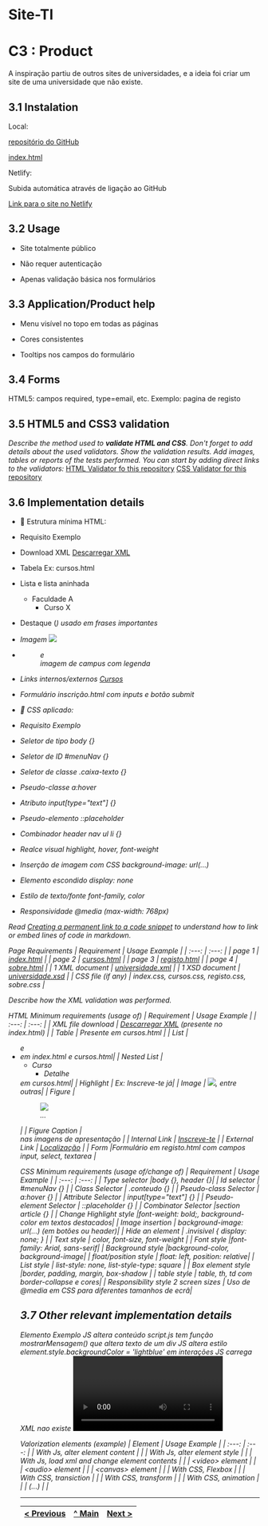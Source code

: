 # Site-TI

# C3 : Product

A inspiração partiu de outros sites de universidades, e a ideia foi criar um site de uma universidade que não existe.

## 3.1 Instalation

Local:

[repositório do GitHub](https://github.com/inf24tig38/inf24tig38)

[index.html](https://github.com/inf24tig38/inf24tig38/blob/main/index.html)

Netlify:

Subida automática através de ligação ao GitHub

[Link para o site no Netlify](https://inf24tig38.netlify.app/)

## 3.2 Usage

- Site totalmente público

- Não requer autenticação

- Apenas validação básica nos formulários

## 3.3 Application/Product help

- Menu visível no topo em todas as páginas

- Cores consistentes

- Tooltips nos campos do formulário

## 3.4 Forms

HTML5: campos required, type=email, etc.
Exemplo: pagina de registo

## 3.5 HTML5 and CSS3 validation

_Describe the method used to **validate HTML and CSS**. Don't forget to add details about the used validators. Show the validation results._
_Add images, tables or reports of the tests performed._
_You can start by adding direct links to the validators:_
[HTML Validator fo this repository](https://validator.w3.org/nu/?showsource=yes&showoutline=yes&showimagereport=yes&doc=https%3A%2F%2Fgithub.com%2FexemploTrabalho%2Freport_inf-ti)
[CSS Validator for this repository](https://jigsaw.w3.org/css-validator/validator?uri=https%3A%2F%2Fgithub.com%2FexemploTrabalho%2Freport_inf-ti&profile=css3svg&usermedium=all&warning=1&vextwarning=&lang=en)

## 3.6 Implementation details

- 📑 Estrutura mínima HTML:
- Requisito	Exemplo
- Download XML	<a href="universidade.xml" download>Descarregar XML</a>
- Tabela	Ex: cursos.html
- Lista e lista aninhada	<ul><li>Faculdade A<ul><li>Curso X</li></ul></li></ul>
- Destaque (<em>)	usado em frases importantes
- Imagem	<img src="img/logo.png">
- <figure> e <figcaption>	imagem de campus com legenda
- Links internos/externos	<a href="cursos.html">Cursos</a>
- Formulário	inscrição.html com inputs e botão submit

- 🎨 CSS aplicado:
- Requisito	Exemplo
- Seletor de tipo	body {}
- Seletor de ID	#menuNav {}
- Seletor de classe	.caixa-texto {}
- Pseudo-classe	a:hover
- Atributo	input[type="text"] {}
- Pseudo-elemento	::placeholder
- Combinador	header nav ul li {}
- Realce visual	highlight, hover, font-weight
- Inserção de imagem com CSS	background-image: url(...)
- Elemento escondido	display: none
- Estilo de texto/fonte	font-family, color
- Responsividade	@media (max-width: 768px)

Read [Creating a permanent link to a code snippet](https://docs.github.com/en/get-started/writing-on-github/working-with-advanced-formatting/creating-a-permanent-link-to-a-code-snippet) to understand how to link or embed lines of code in markdown.

Page Requirements
| Requirement | Usage Example |
| :---: | :---: |
| page 1 | [index.html](https://inf24tig38.netlify.app/) |
| page 2 | [cursos.html](https://inf24tig38.netlify.app/cursos) |
| page 3 | [registo.html](https://inf24tig38.netlify.app/registo) |
| page 4 | [sobre.html](https://inf24tig38.netlify.app/sobre) |
| 1 XML document | [universidade.xml](https://github.com/inf24tig38/inf24tig38/blob/main/xml/universidade.xml) |
| 1 XSD document | [universidade.xsd](https://github.com/inf24tig38/inf24tig38/blob/main/xml/universidade.xsd) |
| CSS file (if any) | index.css, cursos.css, registo.css, sobre.css |

Describe how the XML validation was performed.

HTML Minimum requirements (usage of)
| Requirement | Usage Example |
| :---: | :---: |
| XML file download | <a href="xml/universidade.xml" download>Descarregar XML</a> (presente no index.html) |
| Table | Presente em cursos.html |
| List |<ul> e <li> em index.html e cursos.html|
| Nested List |<ul><li>Curso<ul><li>Detalhe</li></ul></li></ul> em cursos.html|
| Highlight | Ex: <em>Inscreve-te já</em>|
| Image |	<img src="img/campus.jpg">, entre outras|
| Figure | <figure><img src="img/sobre4k.png"><figcaption>...</figcaption></figure>  |
| Figure Caption      |<figcaption> nas imagens de apresentação |
| Internal Link | <a href="registo.html">Inscreve-te</a>     |
| External Link | [Localização](https://www.google.com/maps?q=Caxinas,+Vila+do+Conde)  |
| Form |Formulário em registo.html com campos input, select, textarea |

CSS Minimum requirements (usage of/change of)
| Requirement | Usage Example |
| :---: | :---: |
| Type selector |body {}, header {}|
| Id selector | #menuNav {} |
| Class Selector | .conteudo {}  |
| Pseudo-class Selector | a:hover {} |
| Attribute Selector | input[type="text"] {} |
| Pseudo-element Selector | ::placeholder {}  |
| Combinator Selector |section article {} |
| Change Highlight style |font-weight: bold;, background-color em textos destacados|
| Image insertion | background-image: url(...) (em botões ou header)|
| Hide an element | .invisivel { display: none; } |
| Text style | color, font-size, font-weight |
| Font style |font-family: Arial, sans-serif|
| Background style |background-color, background-image|
| float/position style | float: left, position: relative|
| List style | list-style: none, list-style-type: square |
| Box element style |border, padding, margin, box-shadow |
| table style | table, th, td com border-collapse e cores|
| Responsibility style 2 screen sizes | Uso de @media em CSS para diferentes tamanhos de ecrâ|

## 3.7 Other relevant implementation details

Elemento	                          Exemplo
JS altera conteúdo	        script.js tem função mostrarMensagem() que altera texto de um div
JS altera estilo	          element.style.backgroundColor = 'lightblue' em interações
JS carrega XML	            nao existe
<video> ou <audio>	        nao existe
CSS Flexbox	                display: flex usado para layout de menus
CSS animações/transições	  transition: background-color 0.3s ease; em botões e links
CSS transform               transform: scale(1.05); em imagens com hover
CSS animation               Botão inscreve-te

Valorization elements (example)
| Element | Usage Example |
| :---: | :---: |
| With Js, alter element content |       |
| With Js, alter element style |       |
| With Js, load xml and change element contents |       |
| &lt;video&gt; element |       |
| &lt;audio&gt; element |       |
| &lt;canvas&gt; element |       |
| With CSS, Flexbox |       |
| With CSS, transiction |       |
| With CSS, transform |       |
| With CSS, animation |       |
| (...) |       |




---
[< Previous](c2.md) | [^ Main](../../../) | [Next >](c4.md)
:--- | :---: | ---: 
